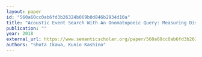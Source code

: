 ```yaml
---
layout: paper
id: "560a60cc0ab6fd3b26324b069b0d846b2934d10a"
title: "Acoustic Event Search With An Onomatopoeic Query: Measuring Distance Between Onomatopoeic Words And Sounds"
publication: ""
year: 2018
external_url: https://www.semanticscholar.org/paper/560a60cc0ab6fd3b26324b069b0d846b2934d10a
authors: "Shota Ikawa, Kunio Kashino"
---
```

